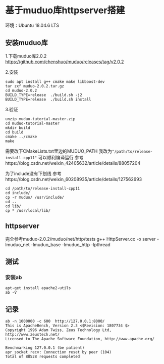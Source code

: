 # 基于muduo库httpserver搭建
环境：Ubuntu 18.04.6 LTS
## 安装muduo库
1.下载muduo库2.0.2
https://github.com/chenshuo/muduo/releases/tag/v2.0.2

2.安装
```
sudo apt install g++ cmake make libboost-dev
tar zxf muduo-2.0.2.tar.gz
cd muduo-2.0.2
BUILD_TYPE=release  ./build.sh -j2
BUILD_TYPE=release  ./build.sh install
```
3.验证
```
unzip muduo-tutorial-master.zip
cd muduo-tutorial-master
mkdir build
cd build
cmake ../cmake
make
```
需要改下CMakeLists.txt里边的MUDUO_PATH 我改为`"/path/to/release-install-cpp11"`
可以顺利编译运行
参考https://blog.csdn.net/weixin_42405632/article/details/88057204

为了include没有下划线
参考https://blog.csdn.net/weixin_60208935/article/details/127562693
```
cd /path/to/release-install-cpp11
cd include/
cp -r muduo/ /usr/include/
cd ..
cd lib/
cp * /usr/local/lib/
```
## httpserver
完全参考muduo-2.0.2/muduo/net/http/tests
g++ HttpServer.cc -o server -lmuduo_net -lmuduo_base -lmuduo_http -lpthread

## 测试
### 安装ab
```
apt-get install apache2-utils 
ab -V
```
## 记录
```
ab -n 1000000 -c 600  http://127.0.0.1:8000/
This is ApacheBench, Version 2.3 <$Revision: 1807734 $>
Copyright 1996 Adam Twiss, Zeus Technology Ltd, http://www.zeustech.net/
Licensed to The Apache Software Foundation, http://www.apache.org/

Benchmarking 127.0.0.1 (be patient)
apr_socket_recv: Connection reset by peer (104)
Total of 88528 requests completed
```


